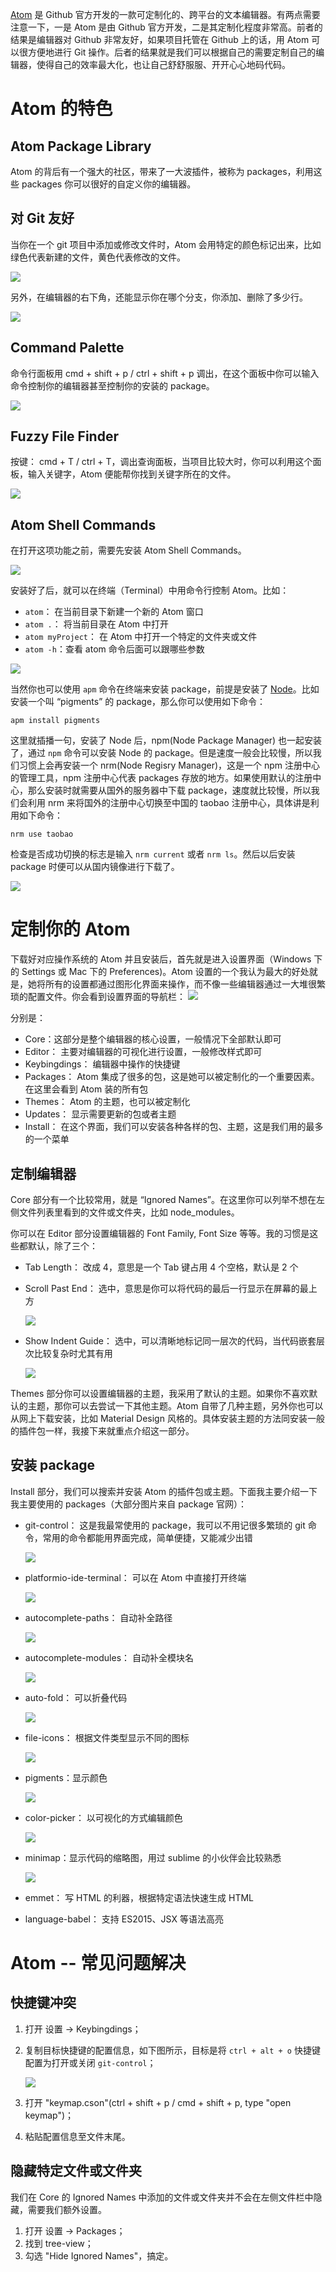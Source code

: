 [Atom](https://atom.io/) 是 Github 官方开发的一款可定制化的、跨平台的文本编辑器。有两点需要注意一下，一是 Atom 是由 Github 官方开发，二是其定制化程度非常高。前者的结果是编辑器对 Github 非常友好，如果项目托管在 Github 上的话，用 Atom 可以很方便地进行 Git 操作。后者的结果就是我们可以根据自己的需要定制自己的编辑器，使得自己的效率最大化，也让自己舒舒服服、开开心心地码代码。

# Atom 的特色

## Atom Package Library

Atom 的背后有一个强大的社区，带来了一大波插件，被称为 packages，利用这些 packages 你可以很好的自定义你的编辑器。

## 对 Git 友好

当你在一个 git 项目中添加或修改文件时，Atom 会用特定的颜色标记出来，比如绿色代表新建的文件，黄色代表修改的文件。

![](./res/git-aware0.png)

另外，在编辑器的右下角，还能显示你在哪个分支，你添加、删除了多少行。

![](./res/git-aware.png)

## Command Palette

命令行面板用 cmd + shift + p / ctrl + shift + p 调出，在这个面板中你可以输入命令控制你的编辑器甚至控制你的安装的 package。

![](./res/command-palette.png)

## Fuzzy File Finder

按键： cmd + T / ctrl + T，调出查询面板，当项目比较大时，你可以利用这个面板，输入关键字，Atom 便能帮你找到关键字所在的文件。

![](./res/fuzzy-file-finder.png)

## Atom Shell Commands

在打开这项功能之前，需要先安装 Atom Shell Commands。

![](./res/shell-command-install.png)

安装好了后，就可以在终端（Terminal）中用命令行控制 Atom。比如：

- `atom`： 在当前目录下新建一个新的 Atom 窗口
- `atom .`： 将当前目录在 Atom 中打开
- `atom myProject`： 在 Atom 中打开一个特定的文件夹或文件
- `atom -h`：查看 atom 命令后面可以跟哪些参数

![](./res/shell-command-atom.png)

当然你也可以使用 `apm` 命令在终端来安装 package，前提是安装了 [Node](https://nodejs.org/en/)。比如安装一个叫 “pigments” 的 package，那么你可以使用如下命令：

```
apm install pigments
```

这里就插播一句，安装了 Node 后，npm(Node Package Manager) 也一起安装了，通过 `npm` 命令可以安装 Node 的 package。但是速度一般会比较慢，所以我们习惯上会再安装一个 nrm(Node Regisry Manager)，这是一个 npm 注册中心的管理工具，npm 注册中心代表 packages 存放的地方。如果使用默认的注册中心，那么安装时就需要从国外的服务器中下载 package，速度就比较慢，所以我们会利用 nrm 来将国外的注册中心切换至中国的 taobao 注册中心，具体讲是利用如下命令：

```
nrm use taobao
```

检查是否成功切换的标志是输入 `nrm current` 或者 `nrm ls`。然后以后安装 package 时便可以从国内镜像进行下载了。

![](./res/nrm.png)

# 定制你的 Atom

下载好对应操作系统的 Atom 并且安装后，首先就是进入设置界面（Windows 下的 Settings 或 Mac 下的 Preferences)。Atom 设置的一个我认为最大的好处就是，她将所有的设置都通过图形化界面来操作，而不像一些编辑器通过一大堆很繁琐的配置文件。你会看到设置界面的导航栏：
![](./res/settings.png)

分别是：

- Core：这部分是整个编辑器的核心设置，一般情况下全部默认即可
- Editor： 主要对编辑器的可视化进行设置，一般修改样式即可
- Keybingdings： 编辑器中操作的快捷键
- Packages： Atom 集成了很多的包，这是她可以被定制化的一个重要因素。在这里会看到 Atom 装的所有包
- Themes： Atom 的主题，也可以被定制化
- Updates： 显示需要更新的包或者主题
- Install： 在这个界面，我们可以安装各种各样的包、主题，这是我们用的最多的一个菜单

## 定制编辑器

Core 部分有一个比较常用，就是 “Ignored Names”。在这里你可以列举不想在左侧文件列表里看到的文件或文件夹，比如 node_modules。

你可以在 Editor 部分设置编辑器的 Font Family, Font Size 等等。我的习惯是这些都默认，除了三个：

- Tab Length： 改成 4，意思是一个 Tab 键占用 4 个空格，默认是 2 个
- Scroll Past End： 选中，意思是你可以将代码的最后一行显示在屏幕的最上方

    ![](./res/scroll-past-end.png)

- Show Indent Guide： 选中，可以清晰地标记同一层次的代码，当代码嵌套层次比较复杂时尤其有用

    ![](./res/show-indent-guide.png)

Themes 部分你可以设置编辑器的主题，我采用了默认的主题。如果你不喜欢默认的主题，那你可以去尝试一下其他主题。Atom 自带了几种主题，另外你也可以从网上下载安装，比如 Material Design 风格的。具体安装主题的方法同安装一般的插件包一样，我接下来就重点介绍这一部分。

## 安装 package

Install 部分，我们可以搜索并安装 Atom 的插件包或主题。下面我主要介绍一下我主要使用的 packages（大部分图片来自 package 官网）：

- git-control： 这是我最常使用的 package，我可以不用记很多繁琐的 git 命令，常用的命令都能用界面完成，简单便捷，又能减少出错

    ![](./res/git-control.png)

- platformio-ide-terminal： 可以在 Atom 中直接打开终端

    ![](./res/platformio-ide-terminal.gif)

- autocomplete-paths： 自动补全路径

    ![](./res/autocomplete-paths.gif)

- autocomplete-modules： 自动补全模块名

    ![](./res/autocomplete-modules.gif)

- auto-fold： 可以折叠代码

    ![](./res/auto-fold.gif)

- file-icons： 根据文件类型显示不同的图标

    ![](./res/file-icons.png)

- pigments：显示颜色

    ![](./res/pigments.gif)

- color-picker： 以可视化的方式编辑颜色

    ![](./res/color-picker.gif)

- minimap：显示代码的缩略图，用过 sublime 的小伙伴会比较熟悉

    ![](./res/minimap.png)

- emmet： 写 HTML 的利器，根据特定语法快速生成 HTML
- language-babel： 支持 ES2015、JSX 等语法高亮


# Atom -- 常见问题解决

## 快捷键冲突

1. 打开 设置 -> Keybingdings；
2. 复制目标快捷键的配置信息，如下图所示，目标是将 `ctrl + alt + o` 快捷键配置为打开或关闭 `git-control`；

    ![](./res/shortcut-conflict.png)

3. 打开 "keymap.cson"(ctrl + shift + p / cmd + shift + p, type "open keymap")；
4. 粘贴配置信息至文件末尾。

## 隐藏特定文件或文件夹

我们在 Core 的 Ignored Names 中添加的文件或文件夹并不会在左侧文件栏中隐藏，需要我们额外设置。

1. 打开 设置 -> Packages；
2. 找到 tree-view；
3. 勾选 "Hide Ignored Names"，搞定。
